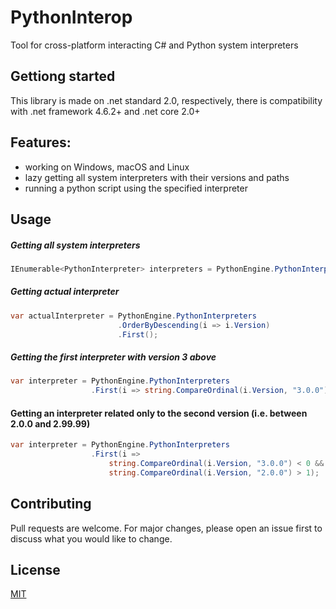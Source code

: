 # PythonInterop
Tool for cross-platform interacting C# and Python system interpreters

## Gettiong started
This library is made on .net standard 2.0, respectively, there is compatibility with .net framework 4.6.2+ and .net core 2.0+

## Features:
- working on Windows, macOS and Linux
- lazy getting all system interpreters with their versions and paths
- running a python script using the specified interpreter

## Usage
##### Getting all system interpreters
```csharp
IEnumerable<PythonInterpreter> interpreters = PythonEngine.PythonInterpreters;
```
##### Getting actual interpreter
```csharp
var actualInterpreter = PythonEngine.PythonInterpreters
                        .OrderByDescending(i => i.Version)
                        .First();
```
##### Getting the first interpreter with version 3 above
```csharp
var interpreter = PythonEngine.PythonInterpreters
                  .First(i => string.CompareOrdinal(i.Version, "3.0.0") > 1);
```
#### Getting an interpreter related only to the second version (i.e. between 2.0.0 and 2.99.99)
```csharp
var interpreter = PythonEngine.PythonInterpreters
                  .First(i => 
                      string.CompareOrdinal(i.Version, "3.0.0") < 0 && 
                      string.CompareOrdinal(i.Version, "2.0.0") > 1);
```

## Contributing
Pull requests are welcome. For major changes, please open an issue first to discuss what you would like to change.

## License
[MIT](https://choosealicense.com/licenses/mit/)
